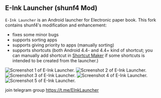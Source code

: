 ## E-Ink Launcher (shunf4 Mod)

`E-Ink Launcher` is an Android launcher for Electronic paper book. This fork contains shunf4's modification and enhancement:

- fixes some minor bugs
- supports sorting apps
- supports giving priority to apps (manually sorting)
- supports shortcuts (both Android 4.4- and 4.4+ kind of shortcut; you can manually add shortcut in [Shortcut Maker](https://play.google.com/store/apps/details?id=rk.android.app.shortcutmaker) if some shortcuts is intended to be created from the launcher.)

![Screenshot 1 of E-Ink Launcher.](doc/screenshot1.png)
![Screenshot 2 of E-Ink Launcher.](doc/screenshot2.png)
![Screenshot 3 of E-Ink Launcher.](doc/screenshot3.png)
![Screenshot 4 of E-Ink Launcher.](doc/screenshot4.png)
![Screenshot 5 of E-Ink Launcher.](doc/screenshot5.png)

join telegram group https://t.me/EInkLauncher
